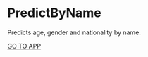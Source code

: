 # PredictByName
Predicts age, gender and nationality by name.

[GO TO APP](https://berkinakkaya.github.io/PredictByName)
